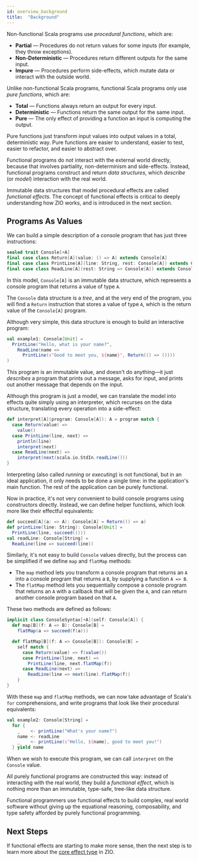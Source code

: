 ```yaml
---
id: overview_background
title:  "Background"
---
```


Non-functional Scala programs use _procedural functions_, which are:

 * **Partial** — Procedures do not return values for some inputs (for example, they throw exceptions).
 * **Non-Deterministic** — Procedures return different outputs for the same input.
 * **Impure** — Procedures perform side-effects, which mutate data or interact with the outside world.

Unlike non-functional Scala programs, functional Scala programs only use _pure functions_, which are:

 * **Total** — Functions always return an output for every input.
 * **Deterministic** — Functions return the same output for the same input.
 * **Pure** — The only effect of providing a function an input is computing the output.

Pure functions just transform input values into output values in a total, deterministic way. Pure functions are easier to understand, easier to test, easier to refactor, and easier to abstract over.

Functional programs do not interact with the external world directly, because that involves partiality, non-determinism and side-effects. Instead, functional programs construct and return _data structures_, which _describe_ (or _model_) interaction with the real world.

Immutable data structures that model procedural effects are called _functional effects_. The concept of functional effects is critical to deeply understanding how ZIO works, and is introduced in the next section.

## Programs As Values

We can build a simple description of a console program that has just three instructions:

```scala mdoc:silent
sealed trait Console[+A]
final case class Return[A](value: () => A) extends Console[A]
final case class PrintLine[A](line: String, rest: Console[A]) extends Console[A]
final case class ReadLine[A](rest: String => Console[A]) extends Console[A]
```

In this model, `Console[A]` is an immutable data structure, which represents a console program that returns a value of type `A`.

The `Console` data structure is a _tree_, and at the very end of the program, you will find a `Return` instruction that stores a value of type `A`, which is the return value of the `Console[A]` program.

Although very simple, this data structure is enough to build an interactive program:

```scala mdoc:silent
val example1: Console[Unit] = 
  PrintLine("Hello, what is your name?",
    ReadLine(name =>
      PrintLine(s"Good to meet you, ${name}", Return(() => ())))
)
```

This program is an immutable value, and doesn't do anything&mdash;it just _describes_ a program that prints out a message, asks for input, and prints out another message that depends on the input. 

Although this program is just a model, we can translate the model into effects quite simply using an interpreter, which recurses on the data structure, translating every operation into a side-effect:

```scala mdoc:silent
def interpret[A](program: Console[A]): A = program match {
  case Return(value) => 
    value()
  case PrintLine(line, next) => 
    println(line)
    interpret(next)
  case ReadLine(next) =>
    interpret(next(scala.io.StdIn.readLine()))
}
```

Interpreting (also called _running_ or _executing_) is not functional, but in an ideal application, it only needs to be done a single time: in the application's main function. The rest of the application can be purely functional.

Now in practice, it's not very convenient to build console programs using constructors directly. Instead, we can define helper functions, which look more like their effectful equivalents:

```scala mdoc:silent
def succeed[A](a: => A): Console[A] = Return(() => a)
def printLine(line: String): Console[Unit] =
  PrintLine(line, succeed(()))
val readLine: Console[String] =
  ReadLine(line => succeed(line))
```

Similarly, it's not easy to build `Console` values directly, but the process can be simplified if we define `map` and `flatMap` methods:

 - The `map` method lets you transform a console program that returns an `A` into a console program that returns a `B`, by supplying a function `A => B`. 
 - The `flatMap` method lets you sequentially compose a console program that returns an `A` with a callback that will be given the `A`, and can return another console program based on that `A`.

 These two methods are defined as follows:

```scala mdoc:silent
implicit class ConsoleSyntax[+A](self: Console[A]) {
  def map[B](f: A => B): Console[B] =
    flatMap(a => succeed(f(a)))

  def flatMap[B](f: A => Console[B]): Console[B] =
    self match {
      case Return(value) => f(value())
      case PrintLine(line, next) =>
        PrintLine(line, next.flatMap(f))
      case ReadLine(next) =>
        ReadLine(line => next(line).flatMap(f))
    }
}
```

With these `map` and `flatMap` methods, we can now take advantage of Scala's `for` comprehensions, and write programs that look like their procedural equivalents:

```scala mdoc:silent
val example2: Console[String] =
  for {
    _    <- printLine("What's your name?")
    name <- readLine
    _    <- printLine(s"Hello, ${name}, good to meet you!")
  } yield name
```

When we wish to execute this program, we can call `interpret` on the `Console` value. 

All purely functional programs are constructed this way: instead of interacting with the real world, they build a _functional effect_, which is nothing more than an immutable, type-safe, tree-like data structure. 

Functional programmers use functional effects to build complex, real world software without giving up the equational reasoning, composability, and type safety afforded by purely functional programming.

## Next Steps

If functional effects are starting to make more sense, then the next step is to learn more about the [core effect type](index.md) in ZIO.
